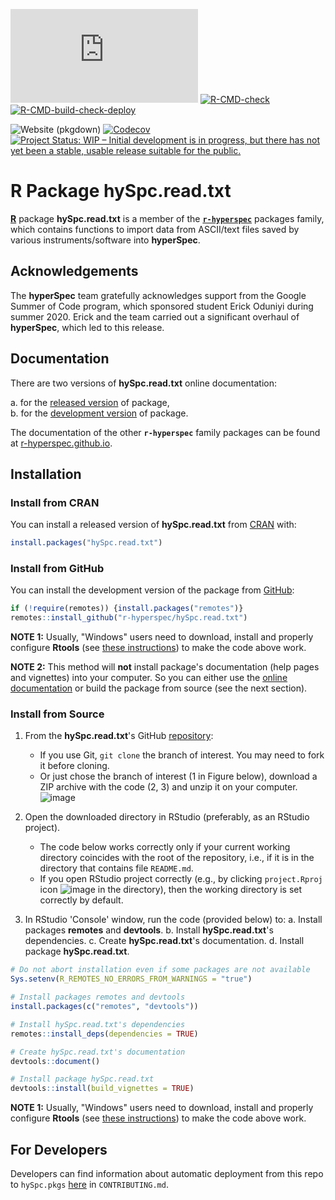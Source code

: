 
<!-- badges: start -->
[![CRAN status](https://www.r-pkg.org/badges/version-last-release/hySpc.read.txt)](https://cran.r-project.org/package=hySpc.read.txt)
[![R-CMD-check](https://github.com/r-hyperspec/hySpc.read.txt/workflows/R-CMD-check/badge.svg)](https://github.com/r-hyperspec/hySpc.read.txt/actions)
[![R-CMD-build-check-deploy](https://github.com/r-hyperspec/hySpc.read.txt/workflows/R-CMD-build-check-deploy/badge.svg)](https://github.com/r-hyperspec/hySpc.read.txt/actions)
<!--[![Travis](https://travis-ci.com/r-hyperspec/hySpc.read.txt.svg?branch=develop)](https://travis-ci.com/github/r-hyperspec/hySpc.read.txt)-->
![Website (pkgdown)](https://github.com/r-hyperspec/hySpc.read.txt/workflows/Website%20(pkgdown)/badge.svg)
[![Codecov](https://codecov.io/gh/r-hyperspec/hySpc.read.txt/branch/develop/graph/badge.svg)](https://codecov.io/gh/r-hyperspec/hySpc.read.txt?branch=develop)
[![Project Status: WIP – Initial development is in progress, but there has not yet been a stable, usable release suitable for the public.](https://www.repostatus.org/badges/latest/wip.svg)](https://www.repostatus.org/#wip)
<!--[![metacran downloads](https://cranlogs.r-pkg.org/badges/grand-total/hySpc.read.txt)](https://cran.r-project.org/package=hySpc.read.txt)-->
<!--[![metacran downloads](https://cranlogs.r-pkg.org/badges/hySpc.read.txt)](https://cran.r-project.org/package=hySpc.read.txt)-->
<!-- badges: end -->



# R Package **hySpc.read.txt**

[**R**](https://www.r-project.org/) package **hySpc.read.txt** is a member of the [**`r-hyperspec`**](https://r-hyperspec.github.io/) packages family, which contains functions to import data from ASCII/text files saved by various instruments/software into **hyperSpec**.


## Acknowledgements

The **hyperSpec** team gratefully acknowledges support from the Google Summer of Code program, which sponsored student Erick Oduniyi during summer 2020.
Erick and the team carried out a significant overhaul of **hyperSpec**, which led to this release.


<!-- ---------------------------------------------------------------------- -->

## Documentation

There are two versions of **hySpc.read.txt** online documentation:

a. for the [released version](https://r-hyperspec.github.io/hySpc.read.txt/) of package,  
b. for the [development version](https://r-hyperspec.github.io/hySpc.read.txt/dev/) of package.

The documentation of the other **`r-hyperspec`** family packages can be found at [r-hyperspec.github.io](https://r-hyperspec.github.io/).

<!-- ---------------------------------------------------------------------- -->

## Installation

### Install from CRAN

You can install a released version of **hySpc.read.txt** from [CRAN](https://cran.r-project.org/package=hySpc.read.txt) with:

```r
install.packages("hySpc.read.txt")
```


### Install from GitHub

You can install the development version of the package from [GitHub](https://github.com/r-hyperspec/hySpc.read.txt):

```r
if (!require(remotes)) {install.packages("remotes")}
remotes::install_github("r-hyperspec/hySpc.read.txt")
```

**NOTE 1:**
Usually, "Windows" users need to download, install and properly configure **Rtools** (see [these instructions](https://cran.r-project.org/bin/windows/Rtools/)) to make the code above work.

**NOTE 2:**
This method will **not** install package's documentation (help pages and vignettes) into your computer.
So you can either use the [online documentation](https://r-hyperspec.github.io/) or build the package from source (see the next section).


### Install from Source

1. From the **hySpc.read.txt**'s GitHub [repository](https://github.com/r-hyperspec/hySpc.read.txt):
    - If you use Git, `git clone` the branch of interest.
      You may need to fork it before cloning.
    - Or just chose the branch of interest (1 in Figure below), download a ZIP archive with the code (2, 3) and unzip it on your computer.  
![image](https://user-images.githubusercontent.com/12725868/89338263-ffa1dd00-d6a4-11ea-94c2-fa36ee026691.png)

2. Open the downloaded directory in RStudio (preferably, as an RStudio project).
    - The code below works correctly only if your current working directory coincides with the root of the repository, i.e., if it is in the directory that contains file `README.md`.
    - If you open RStudio project correctly (e.g., by clicking `project.Rproj` icon ![image](https://user-images.githubusercontent.com/12725868/89340903-26621280-d6a9-11ea-8299-0ec5e9cf7e3e.png) in the directory), then the working directory is set correctly by default.

3. In RStudio 'Console' window, run the code (provided below) to:
    a. Install packages **remotes** and **devtools**.
    b. Install **hySpc.read.txt**'s dependencies.
    c. Create **hySpc.read.txt**'s documentation.
    d. Install package **hySpc.read.txt**.

```r
# Do not abort installation even if some packages are not available
Sys.setenv(R_REMOTES_NO_ERRORS_FROM_WARNINGS = "true")

# Install packages remotes and devtools
install.packages(c("remotes", "devtools"))

# Install hySpc.read.txt's dependencies
remotes::install_deps(dependencies = TRUE)

# Create hySpc.read.txt's documentation
devtools::document()

# Install package hySpc.read.txt
devtools::install(build_vignettes = TRUE)
```

**NOTE 1:**
Usually, "Windows" users need to download, install and properly configure **Rtools** (see [these instructions](https://cran.r-project.org/bin/windows/Rtools/)) to make the code above work.


## For Developers

Developers can find information about automatic deployment from this repo to `hySpc.pkgs` [here](https://github.com/r-hyperspec/hySpc.pkgs) in `CONTRIBUTING.md`.
